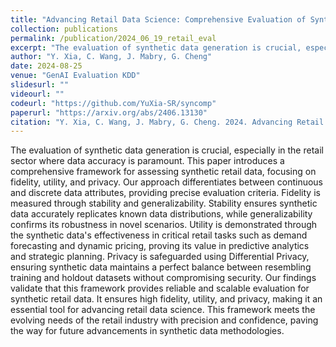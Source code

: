 ```yaml
---
title: "Advancing Retail Data Science: Comprehensive Evaluation of Synthetic Data"
collection: publications
permalink: /publication/2024_06_19_retail_eval
excerpt: "The evaluation of synthetic data generation is crucial, especially in the retail sector where data accuracy is paramount. This paper introduces a comprehensive framework for assessing synthetic retail data, focusing on fidelity, utility, and privacy. Our approach differentiates between continuous and discrete data attributes, providing precise evaluation criteria. Fidelity is measured through stability and generalizability. Stability ensures synthetic data accurately replicates known data distributions, while generalizability confirms its robustness in novel scenarios. Utility is demonstrated through the synthetic data's effectiveness in critical retail tasks such as demand forecasting and dynamic pricing, proving its value in predictive analytics and strategic planning. Privacy is safeguarded using Differential Privacy, ensuring synthetic data maintains a perfect balance between resembling training and holdout datasets without compromising security. Our findings validate that this framework provides reliable and scalable evaluation for synthetic retail data. It ensures high fidelity, utility, and privacy, making it an essential tool for advancing retail data science. This framework meets the evolving needs of the retail industry with precision and confidence, paving the way for future advancements in synthetic data methodologies."
author: "Y. Xia, C. Wang, J. Mabry, G. Cheng"
date: 2024-08-25
venue: "GenAI Evaluation KDD"
slidesurl: ""
videourl: ""
codeurl: "https://github.com/YuXia-SR/syncomp"
paperurl: "https://arxiv.org/abs/2406.13130"
citation: "Y. Xia, C. Wang, J. Mabry, G. Cheng. 2024. Advancing Retail Data Science: Comprehensive Evaluation of Synthetic Data. arXiv. https://arxiv.org/abs/2406.13130."
---
```

The evaluation of synthetic data generation is crucial, especially in the retail sector where data accuracy is paramount. This paper introduces a comprehensive framework for assessing synthetic retail data, focusing on fidelity, utility, and privacy. Our approach differentiates between continuous and discrete data attributes, providing precise evaluation criteria. Fidelity is measured through stability and generalizability. Stability ensures synthetic data accurately replicates known data distributions, while generalizability confirms its robustness in novel scenarios. Utility is demonstrated through the synthetic data's effectiveness in critical retail tasks such as demand forecasting and dynamic pricing, proving its value in predictive analytics and strategic planning. Privacy is safeguarded using Differential Privacy, ensuring synthetic data maintains a perfect balance between resembling training and holdout datasets without compromising security. Our findings validate that this framework provides reliable and scalable evaluation for synthetic retail data. It ensures high fidelity, utility, and privacy, making it an essential tool for advancing retail data science. This framework meets the evolving needs of the retail industry with precision and confidence, paving the way for future advancements in synthetic data methodologies.